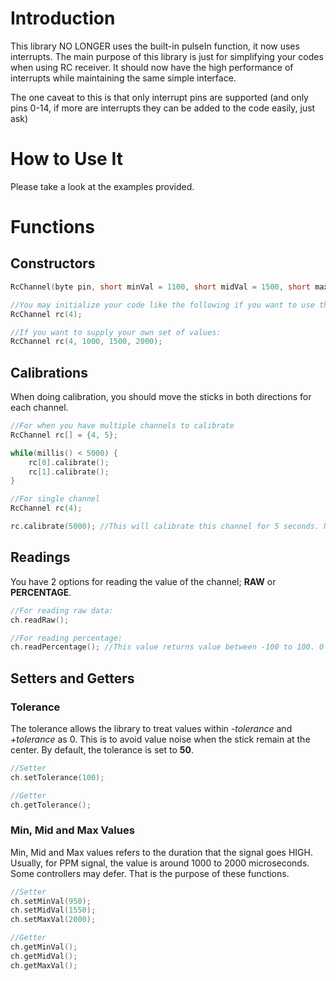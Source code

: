 # Introduction
This library NO LONGER uses the built-in pulseIn function, it now uses interrupts. The main purpose of this library is just for simplifying your codes when using RC receiver.
It should now have the high performance of interrupts while maintaining the same simple interface.

The one caveat to this is that only interrupt pins are supported (and only pins 0-14, if more are interrupts they can be added to the code easily, just ask)

# How to Use It
Please take a look at the examples provided.

# Functions
## Constructors
```cpp
RcChannel(byte pin, short minVal = 1100, short midVal = 1500, short maxVal = 1900);

//You may initialize your code like the following if you want to use the default min, mid and max values:
RcChannel rc(4);

//If you want to supply your own set of values:
RcChannel rc(4, 1000, 1500, 2000);
```

## Calibrations
When doing calibration, you should move the sticks in both directions for each channel.
```cpp
//For when you have multiple channels to calibrate
RcChannel rc[] = {4, 5};

while(millis() < 5000) {
	rc[0].calibrate();
	rc[1].calibrate();
}

//For single channel
RcChannel rc(4);

rc.calibrate(5000); //This will calibrate this channel for 5 seconds. Note that this function is blocking.
```

## Readings
You have 2 options for reading the value of the channel; **RAW** or **PERCENTAGE**.
```cpp
//For reading raw data:
ch.readRaw();

//For reading percentage:
ch.readPercentage(); //This value returns value between -100 to 100. 0 being the middle value.
```

## Setters and Getters
### Tolerance
The tolerance allows the library to treat values within *-tolerance* and *+tolerance* as 0. This is to avoid value noise when the stick remain at the center. By default, the tolerance is set to **50**.
```cpp
//Setter
ch.setTolerance(100);

//Getter
ch.getTolerance();
```

### Min, Mid and Max Values
Min, Mid and Max values refers to the duration that the signal goes HIGH. Usually, for PPM signal, the value is around 1000 to 2000 microseconds. Some controllers may defer. That is the purpose of these functions.
```cpp
//Setter
ch.setMinVal(950);
ch.setMidVal(1550);
ch.setMaxVal(2000);

//Getter
ch.getMinVal();
ch.getMidVal();
ch.getMaxVal();
```
